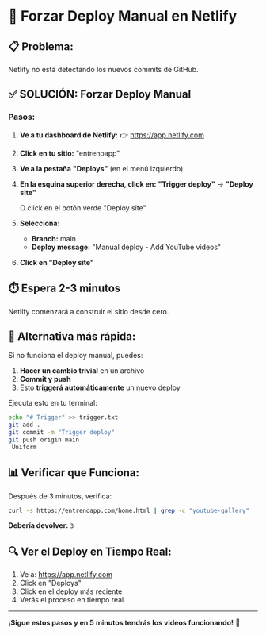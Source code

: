 # 🚀 Forzar Deploy Manual en Netlify

## 📋 **Problema:**
Netlify no está detectando los nuevos commits de GitHub.

## ✅ **SOLUCIÓN: Forzar Deploy Manual**

### **Pasos:**

1. **Ve a tu dashboard de Netlify:**
   👉 https://app.netlify.com

2. **Click en tu sitio:** "entrenoapp"

3. **Ve a la pestaña "Deploys"** (en el menú izquierdo)

4. **En la esquina superior derecha, click en:**
   **"Trigger deploy"** → **"Deploy site"**
   
   O click en el botón verde "Deploy site"

5. **Selecciona:**
   - **Branch:** main
   - **Deploy message:** "Manual deploy - Add YouTube videos"
   
6. **Click en "Deploy site"**

## ⏱️ **Espera 2-3 minutos**

Netlify comenzará a construir el sitio desde cero.

## 🎯 **Alternativa más rápida:**

Si no funciona el deploy manual, puedes:

1. **Hacer un cambio trivial** en un archivo
2. **Commit y push**
3. Esto **triggerá automáticamente** un nuevo deploy

Ejecuta esto en tu terminal:
```bash
echo "# Trigger" >> trigger.txt
git add .
git commit -m "Trigger deploy"
git push origin main
 Uniform
```

## 📊 **Verificar que Funciona:**

Después de 3 minutos, verifica:
```bash
curl -s https://entrenoapp.com/home.html | grep -c "youtube-gallery"
```

**Debería devolver:** `3`

## 🔍 **Ver el Deploy en Tiempo Real:**

1. Ve a: https://app.netlify.com
2. Click en "Deploys"
3. Click en el deploy más reciente
4. Verás el proceso en tiempo real

---

**¡Sigue estos pasos y en 5 minutos tendrás los videos funcionando!** 🚀
